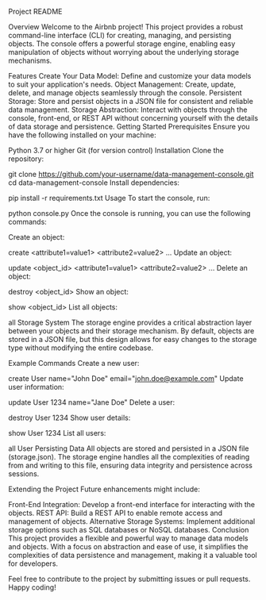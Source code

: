 Project README

Overview
Welcome to the Airbnb project! This project provides a robust command-line interface (CLI) for creating, managing, and persisting objects. The console offers a powerful storage engine, enabling easy manipulation of objects without worrying about the underlying storage mechanisms.

Features
Create Your Data Model: Define and customize your data models to suit your application's needs.
Object Management: Create, update, delete, and manage objects seamlessly through the console.
Persistent Storage: Store and persist objects in a JSON file for consistent and reliable data management.
Storage Abstraction: Interact with objects through the console, front-end, or REST API without concerning yourself with the details of data storage and persistence.
Getting Started
Prerequisites
Ensure you have the following installed on your machine:

Python 3.7 or higher
Git (for version control)
Installation
Clone the repository:

git clone https://github.com/your-username/data-management-console.git
cd data-management-console
Install dependencies:

pip install -r requirements.txt
Usage
To start the console, run:

python console.py
Once the console is running, you can use the following commands:

Create an object:

create <ObjectName> <attribute1=value1> <attribute2=value2> ...
Update an object:

update <ObjectName> <object_id> <attribute1=value1> <attribute2=value2> ...
Delete an object:

destroy <ObjectName> <object_id>
Show an object:

show <ObjectName> <object_id>
List all objects:

all <ObjectName>
Storage System
The storage engine provides a critical abstraction layer between your objects and their storage mechanism. By default, objects are stored in a JSON file, but this design allows for easy changes to the storage type without modifying the entire codebase.

Example Commands
Create a new user:

create User name="John Doe" email="john.doe@example.com"
Update user information:

update User 1234 name="Jane Doe"
Delete a user:

destroy User 1234
Show user details:

show User 1234
List all users:

all User
Persisting Data
All objects are stored and persisted in a JSON file (storage.json). The storage engine handles all the complexities of reading from and writing to this file, ensuring data integrity and persistence across sessions.

Extending the Project
Future enhancements might include:

Front-End Integration: Develop a front-end interface for interacting with the objects.
REST API: Build a REST API to enable remote access and management of objects.
Alternative Storage Systems: Implement additional storage options such as SQL databases or NoSQL databases.
Conclusion
This project provides a flexible and powerful way to manage data models and objects. With a focus on abstraction and ease of use, it simplifies the complexities of data persistence and management, making it a valuable tool for developers.

Feel free to contribute to the project by submitting issues or pull requests. Happy coding!
